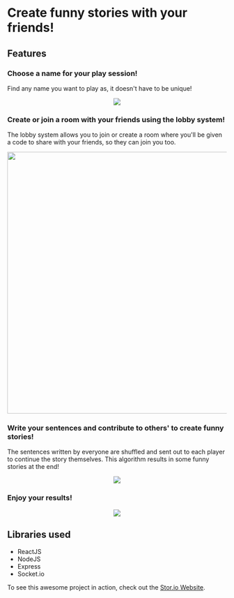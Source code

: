 # Create funny stories with your friends!

## Features

### Choose a name for your play session!

Find any name you want to play as, it doesn't have to be unique!
<p align="center">
  <img src="https://i.imgur.com/31SH84c.gif">
</p>

### Create or join a room with your friends using the lobby system!

The lobby system allows you to join or create a room where you'll be given a code to share with your friends, so they can join you too.
<p align="center">
  <img width="600px" height="auto" src="https://i.imgur.com/uc4OWNg.gif">
</p>

### Write your sentences and contribute to others' to create funny stories!

The sentences written by everyone are shuffled and sent out to each player to continue the story themselves. This algorithm results in some funny stories at the end!
<p align="center">
  <img src="https://i.imgur.com/cfC4evj.gif">
</p>

### Enjoy your results!

<p align="center">
  <img src="https://i.imgur.com/pVlr9tb.png">
</p>


## Libraries used

* ReactJS
* NodeJS
* Express
* Socket.io

To see this awesome project in action, check out the [Stor.io Website](http://79.119.99.254:3000/).

